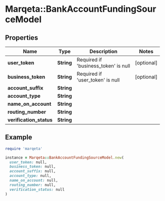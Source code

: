 # Marqeta::BankAccountFundingSourceModel

## Properties

| Name | Type | Description | Notes |
| ---- | ---- | ----------- | ----- |
| **user_token** | **String** | Required if &#39;business_token&#39; is null | [optional] |
| **business_token** | **String** | Required if &#39;user_token&#39; is null | [optional] |
| **account_suffix** | **String** |  |  |
| **account_type** | **String** |  |  |
| **name_on_account** | **String** |  |  |
| **routing_number** | **String** |  |  |
| **verification_status** | **String** |  |  |

## Example

```ruby
require 'marqeta'

instance = Marqeta::BankAccountFundingSourceModel.new(
  user_token: null,
  business_token: null,
  account_suffix: null,
  account_type: null,
  name_on_account: null,
  routing_number: null,
  verification_status: null
)
```

